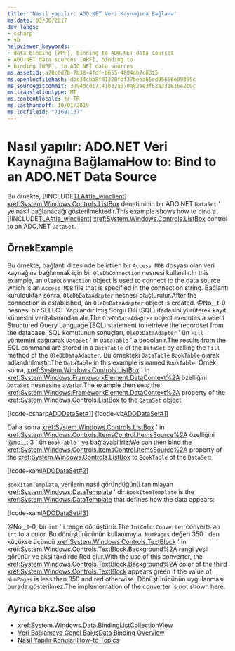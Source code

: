 ```yaml
---
title: 'Nasıl yapılır: ADO.NET Veri Kaynağına Bağlama'
ms.date: 03/30/2017
dev_langs:
- csharp
- vb
helpviewer_keywords:
- data binding [WPF], binding to ADO.NET data sources
- ADO.NET data sources [WPF], binding to
- binding [WPF], to ADO.NET data sources
ms.assetid: a70c6d7b-7b38-4fdf-b655-4804db7c8315
ms.openlocfilehash: dbe34cba8f01320fbf37beea65ed95656e09395c
ms.sourcegitcommit: 3094dcd17141b32a570a82ae3f62a331616e2c9c
ms.translationtype: MT
ms.contentlocale: tr-TR
ms.lasthandoff: 10/01/2019
ms.locfileid: "71697137"
---
```

# <a name="how-to-bind-to-an-adonet-data-source"></a><span data-ttu-id="b2205-102">Nasıl yapılır: ADO.NET Veri Kaynağına Bağlama</span><span class="sxs-lookup"><span data-stu-id="b2205-102">How to: Bind to an ADO.NET Data Source</span></span>

<span data-ttu-id="b2205-103">Bu örnekte, [!INCLUDE[TLA#tla_winclient](../../../../includes/tlasharptla-winclient-md.md)] <xref:System.Windows.Controls.ListBox> denetiminin bir ADO.NET `DataSet` ' ye nasıl bağlanacağı gösterilmektedir.</span><span class="sxs-lookup"><span data-stu-id="b2205-103">This example shows how to bind a [!INCLUDE[TLA#tla_winclient](../../../../includes/tlasharptla-winclient-md.md)] <xref:System.Windows.Controls.ListBox> control to an ADO.NET `DataSet`.</span></span>

## <a name="example"></a><span data-ttu-id="b2205-104">Örnek</span><span class="sxs-lookup"><span data-stu-id="b2205-104">Example</span></span>

<span data-ttu-id="b2205-105">Bu örnekte, bağlantı dizesinde belirtilen bir `Access MDB` dosyası olan veri kaynağına bağlanmak için bir `OleDbConnection` nesnesi kullanılır.</span><span class="sxs-lookup"><span data-stu-id="b2205-105">In this example, an `OleDbConnection` object is used to connect to the data source which is an `Access MDB` file that is specified in the connection string.</span></span> <span data-ttu-id="b2205-106">Bağlantı kurulduktan sonra, `OleDbDataAdapter` nesnesi oluşturulur.</span><span class="sxs-lookup"><span data-stu-id="b2205-106">After the connection is established, an `OleDbDataAdapter` object is created.</span></span> <span data-ttu-id="b2205-107">@No__t-0 nesnesi bir SELECT Yapılandırılmış Sorgu Dili (SQL) ifadesini yürüterek kayıt kümesini veritabanından alır.</span><span class="sxs-lookup"><span data-stu-id="b2205-107">The `OleDbDataAdapter` object executes a select Structured Query Language (SQL) statement to retrieve the recordset from the database.</span></span> <span data-ttu-id="b2205-108">SQL komutunun sonuçları, `OleDbDataAdapter` ' ün `Fill` yöntemini çağırarak `DataSet` ' in `DataTable` ' a depolanır.</span><span class="sxs-lookup"><span data-stu-id="b2205-108">The results from the SQL command are stored in a `DataTable` of the `DataSet` by calling the `Fill` method of the `OleDbDataAdapter`.</span></span> <span data-ttu-id="b2205-109">Bu örnekteki `DataTable` `BookTable` olarak adlandırılmıştır.</span><span class="sxs-lookup"><span data-stu-id="b2205-109">The `DataTable` in this example is named `BookTable`.</span></span> <span data-ttu-id="b2205-110">Örnek sonra, <xref:System.Windows.Controls.ListBox> ' in <xref:System.Windows.FrameworkElement.DataContext%2A> özelliğini `DataSet` nesnesine ayarlar.</span><span class="sxs-lookup"><span data-stu-id="b2205-110">The example then sets the <xref:System.Windows.FrameworkElement.DataContext%2A> property of the <xref:System.Windows.Controls.ListBox> to the `DataSet` object.</span></span>

[!code-csharp[ADODataSet#1](~/samples/snippets/csharp/VS_Snippets_Wpf/ADODataSet/CSharp/Window1.xaml.cs#1)]
[!code-vb[ADODataSet#1](~/samples/snippets/visualbasic/VS_Snippets_Wpf/ADODataSet/VisualBasic/Window1.xaml.vb#1)]

<span data-ttu-id="b2205-111">Daha sonra <xref:System.Windows.Controls.ListBox> ' in <xref:System.Windows.Controls.ItemsControl.ItemsSource%2A> özelliğini @no__t 3 ' ün `BookTable` ' ye bağlayabiliriz:</span><span class="sxs-lookup"><span data-stu-id="b2205-111">We can then bind the <xref:System.Windows.Controls.ItemsControl.ItemsSource%2A> property of the <xref:System.Windows.Controls.ListBox> to `BookTable` of the `DataSet`:</span></span>

[!code-xaml[ADODataSet#2](~/samples/snippets/csharp/VS_Snippets_Wpf/ADODataSet/CSharp/Window1.xaml#2)]

<span data-ttu-id="b2205-112">`BookItemTemplate`, verilerin nasıl göründüğünü tanımlayan <xref:System.Windows.DataTemplate> ' dir:</span><span class="sxs-lookup"><span data-stu-id="b2205-112">`BookItemTemplate` is the <xref:System.Windows.DataTemplate> that defines how the data appears:</span></span>

[!code-xaml[ADODataSet#3](~/samples/snippets/csharp/VS_Snippets_Wpf/ADODataSet/CSharp/Window1.xaml#3)]

<span data-ttu-id="b2205-113">@No__t-0, bir `int` ' i renge dönüştürür.</span><span class="sxs-lookup"><span data-stu-id="b2205-113">The `IntColorConverter` converts an `int` to a color.</span></span> <span data-ttu-id="b2205-114">Bu dönüştürücünün kullanımıyla, `NumPages` değeri 350 ' den küçükse üçüncü <xref:System.Windows.Controls.TextBlock> ' in <xref:System.Windows.Controls.TextBlock.Background%2A> rengi yeşil görünür ve aksi takdirde Red olur.</span><span class="sxs-lookup"><span data-stu-id="b2205-114">With the use of this converter, the <xref:System.Windows.Controls.TextBlock.Background%2A> color of the third <xref:System.Windows.Controls.TextBlock> appears green if the value of `NumPages` is less than 350 and red otherwise.</span></span> <span data-ttu-id="b2205-115">Dönüştürücünün uygulanması burada gösterilmez.</span><span class="sxs-lookup"><span data-stu-id="b2205-115">The implementation of the converter is not shown here.</span></span>

## <a name="see-also"></a><span data-ttu-id="b2205-116">Ayrıca bkz.</span><span class="sxs-lookup"><span data-stu-id="b2205-116">See also</span></span>

- <xref:System.Windows.Data.BindingListCollectionView>
- [<span data-ttu-id="b2205-117">Veri Bağlamaya Genel Bakış</span><span class="sxs-lookup"><span data-stu-id="b2205-117">Data Binding Overview</span></span>](data-binding-overview.md)
- [<span data-ttu-id="b2205-118">Nasıl Yapılır Konuları</span><span class="sxs-lookup"><span data-stu-id="b2205-118">How-to Topics</span></span>](data-binding-how-to-topics.md)
